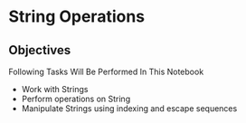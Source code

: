 # String Operations


## Objectives

Following Tasks Will Be Performed In This Notebook 

*   Work with Strings
*   Perform operations on String
*   Manipulate Strings using indexing and escape sequences


